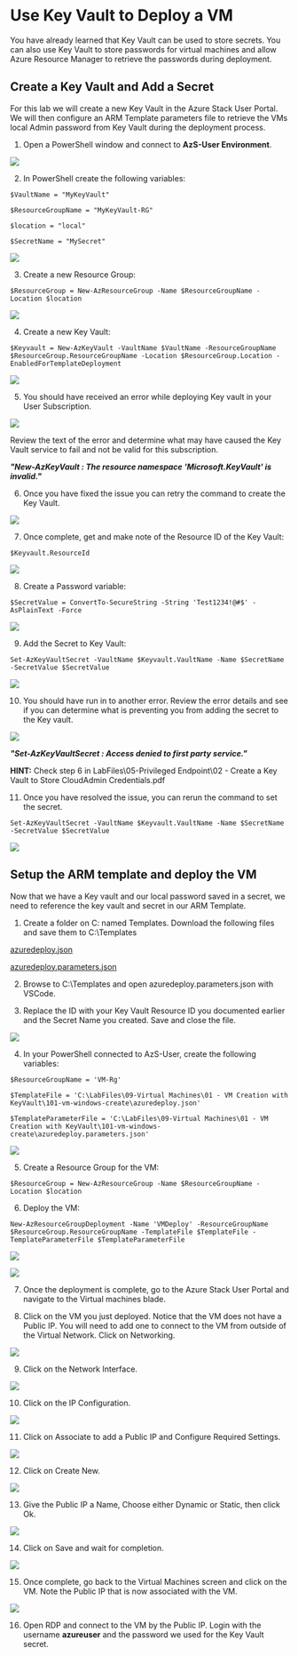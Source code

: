 # Use Key Vault to Deploy a VM

You have already learned that Key Vault can be used to store secrets. You can also use Key Vault to store passwords for virtual machines and allow Azure Resource Manager to retrieve the passwords during deployment.

## Create a Key Vault and Add a Secret

For this lab we will create a new Key Vault in the Azure Stack User Portal. We will then configure an ARM Template parameters file to retrieve the VMs local Admin password from Key Vault during the deployment process.

1. Open a PowerShell window and connect to **AzS-User Environment**.

![](images/Picture1.png)


2. In PowerShell create the following variables:

```
$VaultName = "MyKeyVault"

$ResourceGroupName = "MyKeyVault-RG"

$location = "local"

$SecretName = "MySecret"
```

![](images/Picture2.png)

3. Create a new Resource Group:

```
$ResourceGroup = New-AzResourceGroup -Name $ResourceGroupName -Location $location
```

![](images/Picture3.png)


4. Create a new Key Vault:

```
$Keyvault = New-AzKeyVault -VaultName $VaultName -ResourceGroupName $ResourceGroup.ResourceGroupName -Location $ResourceGroup.Location -EnabledForTemplateDeployment
```

![](images/Picture4.png)


5. You should have received an error while deploying Key vault in your User Subscription.

![](images/Picture5.png)

Review the text of the error and determine what may have caused the Key Vault service to fail and not be valid for this subscription.

***"New-AzKeyVault : The resource namespace 'Microsoft.KeyVault' is invalid."***


6. Once you have fixed the issue you can retry the command to create the Key Vault.

![](images/Picture6.png)

7. Once complete, get and make note of the Resource ID of the Key Vault:

```
$Keyvault.ResourceId
```

![](images/Picture7.png)

8. Create a Password variable:

```
$SecretValue = ConvertTo-SecureString -String 'Test1234!@#$' -AsPlainText -Force
```

![](images/Picture8.png)


9. Add the Secret to Key Vault:

```
Set-AzKeyVaultSecret -VaultName $Keyvault.VaultName -Name $SecretName -SecretValue $SecretValue
```

![](images/Picture9.png)


10. You should have run in to another error. Review the error details and see if you can determine what is preventing you from adding the secret to the Key vault.

![](images/Picture10.png)

***"Set-AzKeyVaultSecret : Access denied to first party service."***

**HINT:** Check step 6 in LabFiles\05-Privileged Endpoint\02 - Create a Key Vault to Store CloudAdmin Credentials.pdf


11. Once you have resolved the issue, you can rerun the command to set the secret.

```
Set-AzKeyVaultSecret -VaultName $Keyvault.VaultName -Name $SecretName -SecretValue $SecretValue
```

![](images/Picture11.png)

## Setup the ARM template and deploy the VM

Now that we have a Key vault and our local password saved in a secret, we need to reference the key vault and secret in our ARM Template.

1. Create a folder on C: named Templates. Download the following files and save them to C:\Templates

[azuredeploy.json](https://raw.githubusercontent.com/RichShillingtonMSFT/Azure-Stack-Hub-Operator-Labs-ADFS/main/09-Virtual%20Machines/101-vm-windows-create/azuredeploy.json)

[azuredeploy.parameters.json](https://github.com/RichShillingtonMSFT/Azure-Stack-Hub-Operator-Labs-ADFS/blob/bd19b6b9f6c661cfd35eec0bf4a17e3629a574b4/09-Virtual%20Machines/101-vm-windows-create/azuredeploy.parameters.json)

2. Browse to C:\Templates and open azuredeploy.parameters.json with VSCode.


3. Replace the ID with your Key Vault Resource ID you documented earlier and the Secret Name you created. Save and close the file.

![](images/Picture12.png)


4. In your PowerShell connected to AzS-User, create the following variables:

```
$ResourceGroupName = 'VM-Rg'

$TemplateFile = 'C:\LabFiles\09-Virtual Machines\01 - VM Creation with KeyVault\101-vm-windows-create\azuredeploy.json'

$TemplateParameterFile = 'C:\LabFiles\09-Virtual Machines\01 - VM Creation with KeyVault\101-vm-windows-create\azuredeploy.parameters.json'

```

![](images/Picture13.png)

5. Create a Resource Group for the VM:

```
$ResourceGroup = New-AzResourceGroup -Name $ResourceGroupName -Location $location
```

6. Deploy the VM:

```
New-AzResourceGroupDeployment -Name 'VMDeploy' -ResourceGroupName $ResourceGroup.ResourceGroupName -TemplateFile $TemplateFile -TemplateParameterFile $TemplateParameterFile
```

![](images/Picture14.png)

![](images/Picture15.png)

7. Once the deployment is complete, go to the Azure Stack User Portal and navigate to the Virtual machines blade.


8. Click on the VM you just deployed. Notice that the VM does not have a Public IP. You will need to add one to connect to the VM from outside of the Virtual Network. Click on Networking.

![](images/Picture16.png)


9. Click on the Network Interface.

![](images/Picture17.png)

10. Click on the IP Configuration.

![](images/Picture18.png)

11. Click on Associate to add a Public IP and Configure Required Settings.

![](images/Picture19.png)

12. Click on Create New.

![](images/Picture20.png)


13. Give the Public IP a Name, Choose either Dynamic or Static, then click Ok.

![](images/Picture21.png)

14. Click on Save and wait for completion.

![](images/Picture22.png)


15. Once complete, go back to the Virtual Machines screen and click on the VM. Note the Public IP that is now associated with the VM.

![](images/Picture23.png)


16. Open RDP and connect to the VM by the Public IP. Login with the username **azureuser** and the password we used for the Key Vault secret.
